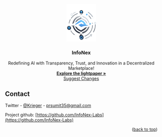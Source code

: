 <a name="readme-top"></a>

<div align="center">


<!-- ![youtube](https://youtu.be/7Fhwi1dzYu8) -->


</div>
<div align="center">
  <a href="https://github.com/startup-dreamer/LoanVista/blob/master/README.md">
    <img src="./assets/logo.png" alt="Logo" width="100" height="125">
  </a>

  <h3 align="center">InfoNex</h3>

  <p align="center">
Redefining AI with Transparency, Trust, and Innovation in a Decentralized Marketplace!
    <br />
    <a href="https://docs.google.com/document/d/13nHnsHEDxS_ixIeJnUjTHjbBT-Ianvu0Jvsk8aL5OEg/edit?usp=sharing"><strong>Explore the lightpaper »</strong></a>
    <br />
    <a href="">Suggest Changes</a>
  </p>
</div>
<div>
</p>
</div>

<!-- CONTACT -->
## Contact

Twitter - [@Krieger]([https://twitter.com/your_username](https://twitter.com/Startup_dmr)) - prsumit35@gmail.com

Project github: [https://github.com/InfoNex-Labs](https://github.com/InfoNex-Labs)

<p align="right">(<a href="#readme-top">back to top</a>)</p>